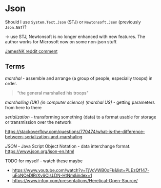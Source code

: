# Json

Should I use `System.Text.Json` (STJ) or `Newtonsoft.Json` (previously `Json.NET`)?

-> use STJ, Newtonsoft is no longer enhanced with new features. The author works for Microsoft now on some non-json stuff.

[JamesNK reddit comment](https://www.reddit.com/r/dotnet/comments/14xgfjl/comment/jrocq6z/?utm_source=share&utm_medium=web3x&utm_name=web3xcss&utm_term=1&utm_content=share_button)

## Terms
*marshal* - assemble and arrange (a group of people, especially troops) in order.
> "the general marshalled his troops"

*marshalling (UK) (in computer science) (marshal US)* - getting parameters from here to there

*serialization* - transforming something (data) to a format usable for storage or transmission over the network

https://stackoverflow.com/questions/770474/what-is-the-difference-between-serialization-and-marshaling

*JSON* - Java Script Object Notation - data interchange format.
https://www.json.org/json-en.html

TODO for myself - watch these maybe
 - https://www.youtube.com/watch?v=TjVcVWB0oFk&list=PLEzQf147-uEoNCeDlRrXv6ClsLDN-HtNm&index=1
 - https://www.infoq.com/presentations/Heretical-Open-Source/
